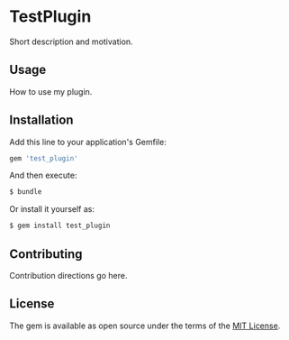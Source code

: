 # TestPlugin
Short description and motivation.

## Usage
How to use my plugin.

## Installation
Add this line to your application's Gemfile:

```ruby
gem 'test_plugin'
```

And then execute:
```bash
$ bundle
```

Or install it yourself as:
```bash
$ gem install test_plugin
```

## Contributing
Contribution directions go here.

## License
The gem is available as open source under the terms of the [MIT License](http://opensource.org/licenses/MIT).
